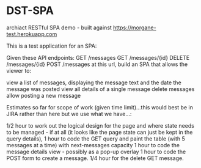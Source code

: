 # DST-SPA
archiact RESTful SPA demo - built against https://morgane-test.herokuapp.com

This is a test application for an SPA:

Given these API endpoints:
GET /messages
GET /messages/{id}
DELETE /messages/{id}
POST /messages
at this url, build an SPA that allows the viewer to:

view a list of messages, displaying the message text and the date the message was posted
view all details of a single message
delete messages
allow posting a new message

Estimates so far for scope of work (given time limit)...this would best be in JIRA rather than here but we use what we have...:

1/2 hour to work out the logical design for the page and where state needs to be managed - if at all (it looks like the page state can just be kept in the query details), 
1 hour to code the GET query and paint the table (with 5 messages at a time) with next-messages capacity
1 hour to code the message details view - possibly as a pop-up overlay
1 hour to code the POST form to create a message.
1/4 hour for the delete GET message. 
